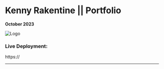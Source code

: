 # Kenny Rakentine || Portfolio 

**October 2023**

![Logo](https://i.ibb.co/ZKpbN8W/small-KR-logo-for-Email-Sig-Template-3-BKG-REMOVED.png)

### Live Deployment:
https://

---
